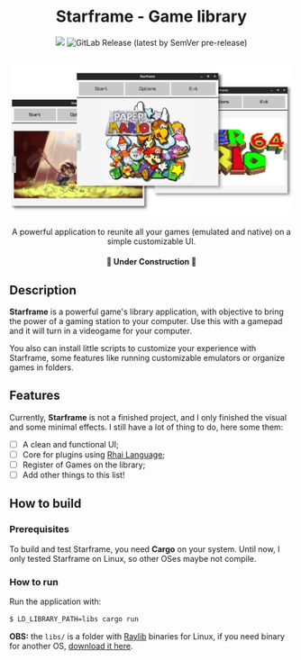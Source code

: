 <h1 align=center> Starframe - Game library </h1>
<p align=center><img src=https://img.shields.io/github/last-commit/orangethewell/Starframe> <img alt="GitLab Release (latest by SemVer pre-release)" src="https://img.shields.io/gitlab/v/release/orangethewell/Starframe?include_prereleases"></p>

![Project banner](assets/images/cover_github_starframe.png)
---
<p align=center>A powerful application to reunite all your games (emulated and native) on a simple customizable UI.</p>

<h4 align=center>🚧 Under Construction 🚧</h4>

## Description

**Starframe** is a powerful game's library application, with objective to bring the power of a gaming station to your computer. Use this with a gamepad and it will turn in a videogame for your computer.

You also can install little scripts to customize your experience with Starframe, some features like running customizable emulators or organize games in folders.

## Features
Currently, **Starframe** is not a finished project, and I only finished the visual and some minimal effects. I still have a lot of thing to do, here some them:

- [ ] A clean and functional UI;
- [ ] Core for plugins using [Rhai Language](https://rhai.rs/);
- [ ] Register of Games on the library;
- [ ] Add other things to this list!

## How to build

### Prerequisites
To build and test Starframe, you need **Cargo** on your system. Until now, I only tested Starframe on Linux, so other OSes maybe not compile.

### How to run
Run the application with:
```bash
$ LD_LIBRARY_PATH=libs cargo run
```

**OBS:** the `libs/` is a folder with [Raylib](https://www.raylib.com/) binaries for Linux, if you need binary for another OS, [download it here](https://github.com/raysan5/raylib/releases/tag/3.5.0).
